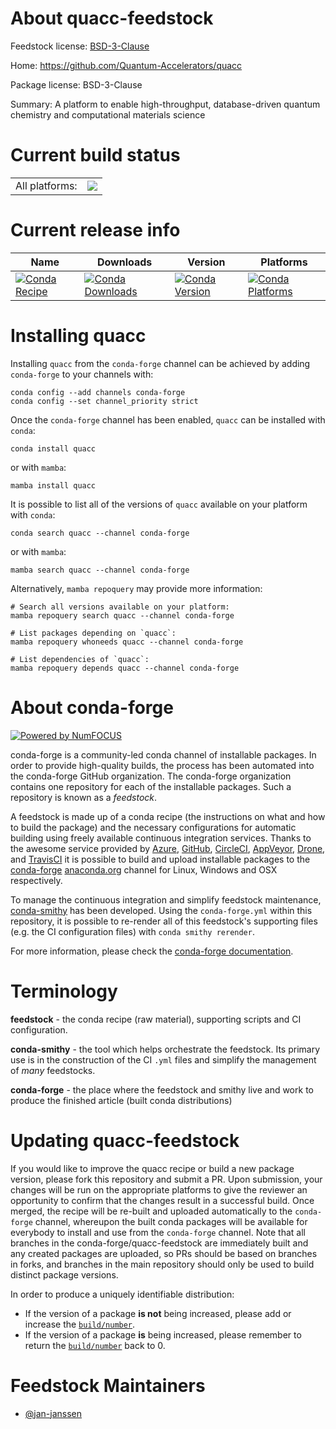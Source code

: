 About quacc-feedstock
=====================

Feedstock license: [BSD-3-Clause](https://github.com/conda-forge/quacc-feedstock/blob/main/LICENSE.txt)

Home: https://github.com/Quantum-Accelerators/quacc

Package license: BSD-3-Clause

Summary: A platform to enable high-throughput, database-driven quantum chemistry and computational materials science

Current build status
====================


<table><tr><td>All platforms:</td>
    <td>
      <a href="https://dev.azure.com/conda-forge/feedstock-builds/_build/latest?definitionId=16113&branchName=main">
        <img src="https://dev.azure.com/conda-forge/feedstock-builds/_apis/build/status/quacc-feedstock?branchName=main">
      </a>
    </td>
  </tr>
</table>

Current release info
====================

| Name | Downloads | Version | Platforms |
| --- | --- | --- | --- |
| [![Conda Recipe](https://img.shields.io/badge/recipe-quacc-green.svg)](https://anaconda.org/conda-forge/quacc) | [![Conda Downloads](https://img.shields.io/conda/dn/conda-forge/quacc.svg)](https://anaconda.org/conda-forge/quacc) | [![Conda Version](https://img.shields.io/conda/vn/conda-forge/quacc.svg)](https://anaconda.org/conda-forge/quacc) | [![Conda Platforms](https://img.shields.io/conda/pn/conda-forge/quacc.svg)](https://anaconda.org/conda-forge/quacc) |

Installing quacc
================

Installing `quacc` from the `conda-forge` channel can be achieved by adding `conda-forge` to your channels with:

```
conda config --add channels conda-forge
conda config --set channel_priority strict
```

Once the `conda-forge` channel has been enabled, `quacc` can be installed with `conda`:

```
conda install quacc
```

or with `mamba`:

```
mamba install quacc
```

It is possible to list all of the versions of `quacc` available on your platform with `conda`:

```
conda search quacc --channel conda-forge
```

or with `mamba`:

```
mamba search quacc --channel conda-forge
```

Alternatively, `mamba repoquery` may provide more information:

```
# Search all versions available on your platform:
mamba repoquery search quacc --channel conda-forge

# List packages depending on `quacc`:
mamba repoquery whoneeds quacc --channel conda-forge

# List dependencies of `quacc`:
mamba repoquery depends quacc --channel conda-forge
```


About conda-forge
=================

[![Powered by
NumFOCUS](https://img.shields.io/badge/powered%20by-NumFOCUS-orange.svg?style=flat&colorA=E1523D&colorB=007D8A)](https://numfocus.org)

conda-forge is a community-led conda channel of installable packages.
In order to provide high-quality builds, the process has been automated into the
conda-forge GitHub organization. The conda-forge organization contains one repository
for each of the installable packages. Such a repository is known as a *feedstock*.

A feedstock is made up of a conda recipe (the instructions on what and how to build
the package) and the necessary configurations for automatic building using freely
available continuous integration services. Thanks to the awesome service provided by
[Azure](https://azure.microsoft.com/en-us/services/devops/), [GitHub](https://github.com/),
[CircleCI](https://circleci.com/), [AppVeyor](https://www.appveyor.com/),
[Drone](https://cloud.drone.io/welcome), and [TravisCI](https://travis-ci.com/)
it is possible to build and upload installable packages to the
[conda-forge](https://anaconda.org/conda-forge) [anaconda.org](https://anaconda.org/)
channel for Linux, Windows and OSX respectively.

To manage the continuous integration and simplify feedstock maintenance,
[conda-smithy](https://github.com/conda-forge/conda-smithy) has been developed.
Using the ``conda-forge.yml`` within this repository, it is possible to re-render all of
this feedstock's supporting files (e.g. the CI configuration files) with ``conda smithy rerender``.

For more information, please check the [conda-forge documentation](https://conda-forge.org/docs/).

Terminology
===========

**feedstock** - the conda recipe (raw material), supporting scripts and CI configuration.

**conda-smithy** - the tool which helps orchestrate the feedstock.
                   Its primary use is in the construction of the CI ``.yml`` files
                   and simplify the management of *many* feedstocks.

**conda-forge** - the place where the feedstock and smithy live and work to
                  produce the finished article (built conda distributions)


Updating quacc-feedstock
========================

If you would like to improve the quacc recipe or build a new
package version, please fork this repository and submit a PR. Upon submission,
your changes will be run on the appropriate platforms to give the reviewer an
opportunity to confirm that the changes result in a successful build. Once
merged, the recipe will be re-built and uploaded automatically to the
`conda-forge` channel, whereupon the built conda packages will be available for
everybody to install and use from the `conda-forge` channel.
Note that all branches in the conda-forge/quacc-feedstock are
immediately built and any created packages are uploaded, so PRs should be based
on branches in forks, and branches in the main repository should only be used to
build distinct package versions.

In order to produce a uniquely identifiable distribution:
 * If the version of a package **is not** being increased, please add or increase
   the [``build/number``](https://docs.conda.io/projects/conda-build/en/latest/resources/define-metadata.html#build-number-and-string).
 * If the version of a package **is** being increased, please remember to return
   the [``build/number``](https://docs.conda.io/projects/conda-build/en/latest/resources/define-metadata.html#build-number-and-string)
   back to 0.

Feedstock Maintainers
=====================

* [@jan-janssen](https://github.com/jan-janssen/)

